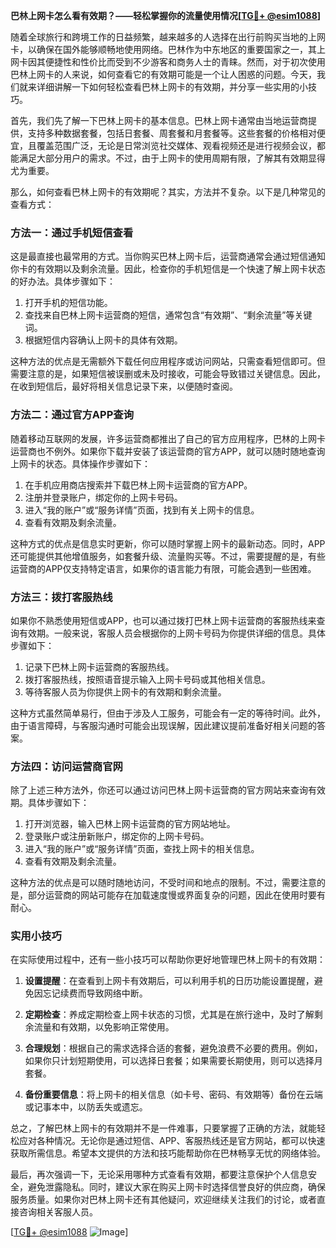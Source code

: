 **巴林上网卡怎么看有效期？——轻松掌握你的流量使用情况[[TG💪+ @esim1088](https://t.me/s/esim1088)]**

随着全球旅行和跨境工作的日益频繁，越来越多的人选择在出行前购买当地的上网卡，以确保在国外能够顺畅地使用网络。巴林作为中东地区的重要国家之一，其上网卡因其便捷性和性价比而受到不少游客和商务人士的青睐。然而，对于初次使用巴林上网卡的人来说，如何查看它的有效期可能是一个让人困惑的问题。今天，我们就来详细讲解一下如何轻松查看巴林上网卡的有效期，并分享一些实用的小技巧。

首先，我们先了解一下巴林上网卡的基本信息。巴林上网卡通常由当地运营商提供，支持多种数据套餐，包括日套餐、周套餐和月套餐等。这些套餐的价格相对便宜，且覆盖范围广泛，无论是日常浏览社交媒体、观看视频还是进行视频会议，都能满足大部分用户的需求。不过，由于上网卡的使用周期有限，了解其有效期显得尤为重要。

那么，如何查看巴林上网卡的有效期呢？其实，方法并不复杂。以下是几种常见的查看方式：

### 方法一：通过手机短信查看

这是最直接也最常用的方式。当你购买巴林上网卡后，运营商通常会通过短信通知你卡的有效期以及剩余流量。因此，检查你的手机短信是一个快速了解上网卡状态的好办法。具体步骤如下：

1. 打开手机的短信功能。
2. 查找来自巴林上网卡运营商的短信，通常包含“有效期”、“剩余流量”等关键词。
3. 根据短信内容确认上网卡的具体有效期。

这种方法的优点是无需额外下载任何应用程序或访问网站，只需查看短信即可。但需要注意的是，如果短信被误删或未及时接收，可能会导致错过关键信息。因此，在收到短信后，最好将相关信息记录下来，以便随时查阅。

### 方法二：通过官方APP查询

随着移动互联网的发展，许多运营商都推出了自己的官方应用程序，巴林的上网卡运营商也不例外。如果你下载并安装了该运营商的官方APP，就可以随时随地查询上网卡的状态。具体操作步骤如下：

1. 在手机应用商店搜索并下载巴林上网卡运营商的官方APP。
2. 注册并登录账户，绑定你的上网卡号码。
3. 进入“我的账户”或“服务详情”页面，找到有关上网卡的信息。
4. 查看有效期及剩余流量。

这种方式的优点是信息实时更新，你可以随时掌握上网卡的最新动态。同时，APP还可能提供其他增值服务，如套餐升级、流量购买等。不过，需要提醒的是，有些运营商的APP仅支持特定语言，如果你的语言能力有限，可能会遇到一些困难。

### 方法三：拨打客服热线

如果你不熟悉使用短信或APP，也可以通过拨打巴林上网卡运营商的客服热线来查询有效期。一般来说，客服人员会根据你的上网卡号码为你提供详细的信息。具体步骤如下：

1. 记录下巴林上网卡运营商的客服热线。
2. 拨打客服热线，按照语音提示输入上网卡号码或其他相关信息。
3. 等待客服人员为你提供上网卡的有效期和剩余流量。

这种方式虽然简单易行，但由于涉及人工服务，可能会有一定的等待时间。此外，由于语言障碍，与客服沟通时可能会出现误解，因此建议提前准备好相关问题的答案。

### 方法四：访问运营商官网

除了上述三种方法外，你还可以通过访问巴林上网卡运营商的官方网站来查询有效期。具体步骤如下：

1. 打开浏览器，输入巴林上网卡运营商的官方网站地址。
2. 登录账户或注册新账户，绑定你的上网卡号码。
3. 进入“我的账户”或“服务详情”页面，查找上网卡的相关信息。
4. 查看有效期及剩余流量。

这种方法的优点是可以随时随地访问，不受时间和地点的限制。不过，需要注意的是，部分运营商的网站可能存在加载速度慢或界面复杂的问题，因此在使用时要有耐心。

### 实用小技巧

在实际使用过程中，还有一些小技巧可以帮助你更好地管理巴林上网卡的有效期：

1. **设置提醒**：在查看到上网卡有效期后，可以利用手机的日历功能设置提醒，避免因忘记续费而导致网络中断。
   
2. **定期检查**：养成定期检查上网卡状态的习惯，尤其是在旅行途中，及时了解剩余流量和有效期，以免影响正常使用。

3. **合理规划**：根据自己的需求选择合适的套餐，避免浪费不必要的费用。例如，如果你只计划短期使用，可以选择日套餐；如果需要长期使用，则可以选择月套餐。

4. **备份重要信息**：将上网卡的相关信息（如卡号、密码、有效期等）备份在云端或记事本中，以防丢失或遗忘。

总之，了解巴林上网卡的有效期并不是一件难事，只要掌握了正确的方法，就能轻松应对各种情况。无论你是通过短信、APP、客服热线还是官方网站，都可以快速获取所需信息。希望本文提供的方法和技巧能帮助你在巴林畅享无忧的网络体验。

最后，再次强调一下，无论采用哪种方式查看有效期，都要注意保护个人信息安全，避免泄露隐私。同时，建议大家在购买上网卡时选择信誉良好的供应商，确保服务质量。如果你对巴林上网卡还有其他疑问，欢迎继续关注我们的讨论，或者直接咨询相关客服人员。

[[TG💪+ @esim1088](https://t.me/s/esim1088) ![Image](https://i.postimg.cc/4NQfJmqS/Snipaste-2025-05-13-00-14-12.png)]